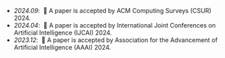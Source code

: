 - *2024.09*: &nbsp;🎉 A paper is accepted by ACM Computing Surveys (CSUR) 2024.
- *2024.04*: &nbsp;🎉 A paper is accepted by International Joint Conferences on Artificial Intelligence (IJCAI) 2024.
- *2023.12*: &nbsp;🎉 A paper is accepted by Association for the Advancement of Artificial Intelligence (AAAI) 2024.